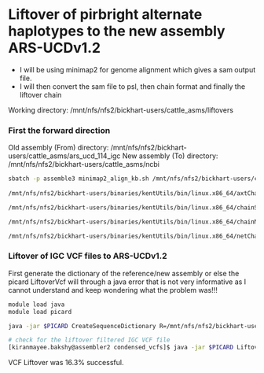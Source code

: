 # Liftover of pirbright alternate haplotypes to the new assembly ARS-UCDv1.2 

  * I will be using minimap2 for genome alignment which gives a sam output file. 
  * I will then convert the sam file to psl, then chain format and finally the liftover chain

Working directory: /mnt/nfs/nfs2/bickhart-users/cattle_asms/liftovers

### First the forward direction
Old assembly (From) directory: /mnt/nfs/nfs2/bickhart-users/cattle_asms/ars_ucd_114_igc
New assembly (To) directory: /mnt/nfs/nfs2/bickhart-users/cattle_asms/ncbi

```bash
sbatch -p assemble3 minimap2_align_kb.sh /mnt/nfs/nfs2/bickhart-users/cattle_asms/ars_ucd_114_igc/pirbright_combined.fa /mnt/nfs/nfs2/bickhart-users/cattle_asms/ncbi/ARS-UCD.v1.2_NCBI_IDs.fa
 
/mnt/nfs/nfs2/bickhart-users/binaries/kentUtils/bin/linux.x86_64/axtChain -linearGap=medium -psl liftovers/pirbright_to_ARS-UCDv1.2.psl /mnt/nfs/nfs2/bickhart-users/cattle_asms/ars_ucd_114_igc/pirbright_combined.2bit /mnt/nfs/nfs2/bickhart-users/cattle_asms/ncbi/ARS-UCD.v1.2_NCBI_IDs.fa.2bit liftovers/pirbright_to_ARS-UCDv1.2.chain

/mnt/nfs/nfs2/bickhart-users/binaries/kentUtils/bin/linux.x86_64/chainSort liftovers/pirbright_to_ARS-UCDv1.2.chain liftovers/pirbright_to_ARS-UCDv1.2.sorted.chain

/mnt/nfs/nfs2/bickhart-users/binaries/kentUtils/bin/linux.x86_64/chainNet liftovers/pirbright_to_ARS-UCDv1.2.sorted.chain /mnt/nfs/nfs2/bickhart-users/cattle_asms/ars_ucd_114_igc/pirbright_combined.2bit.info /mnt/nfs/nfs2/bickhart-users/cattle_asms/ncbi/ARS-UCD.v1.2_NCBI_IDs.fa.2bit.info liftovers/pirbright_to_ARS-UCDv1.2.net /dev/null

/mnt/nfs/nfs2/bickhart-users/binaries/kentUtils/bin/linux.x86_64/netChainSubset liftovers/pirbright_to_ARS-UCDv1.2.net liftovers/pirbright_to_ARS-UCDv1.2.sorted.chain liftovers/pirbright_to_ARS-UCDv1.2.liftover.chain
```

### Liftover of IGC VCF files to ARS-UCDv1.2

First generate the dictionary of the reference/new assembly or else the picard LiftoverVcf will through a java error that is not very informative as I cannot understand and keep wondering what the problem was!!!

```bash
module load java
module load picard

java -jar $PICARD CreateSequenceDictionary R=/mnt/nfs/nfs2/bickhart-users/cattle_asms/ncbi/ARS-UCD.v1.2_NCBI_IDs.fa O=/mnt/nfs/nfs2/bickhart-users/cattle_asms/ncbi/ARS-UCD.v1.2_NCBI_IDs.fa.dict

# check for the liftover filtered IGC VCF file
[kiranmayee.bakshy@assembler2 condensed_vcfs]$ java -jar $PICARD LiftoverVcf I=igc.filtered2.vcf.gz O=liftover_to_v1.2/igc.vcf CHAIN=/mnt/nfs/nfs2/bickhart-users/cattle_asms/liftovers/pirbright_to_ARS-UCDv1.2/pirbright_to_ARS-UCDv1.2.liftover.chain REJECT=liftover_to_v1.2/igc.r.vcf R=/mnt/nfs/nfs2/bickhart-users/cattle_asms/ncbi/ARS-UCD.v1.2_NCBI_IDs.fa WRITE_ORIGINAL_POSITION=true
```

VCF Liftover was 16.3% successful. 



